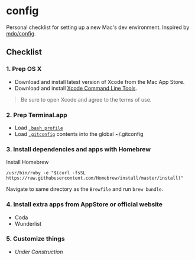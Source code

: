 # config
Personal checklist for setting up a new Mac's dev environment. Inspired by [mdo/config](https://github.com/mdo/config).


## Checklist
### 1. Prep OS X

* Download and install latest version of Xcode from the Mac App Store.
* Download and install [Xcode Command Line Tools](https://developer.apple.com/downloads/).

> Be sure to open Xcode and agree to the terms of use.


### 2. Prep Terminal.app
* Load [`.bash_profile`](https://github.com/mattmilburn/config/blob/master/bash/.bash_profile)
* Load [`.gitconfig`](https://github.com/mattmilburn/config/blob/master/git/.gitconfig) contents into the global ~/.gitconfig


### 3. Install dependencies and apps with Homebrew
Install Homebrew

```
/usr/bin/ruby -e "$(curl -fsSL https://raw.githubusercontent.com/Homebrew/install/master/install)"
```

Navigate to same directory as the `Brewfile` and run `brew bundle`.


### 4. Install extra apps from AppStore or official website
* Coda
* Wunderlist


### 5. Customize things
* *Under Construction*
